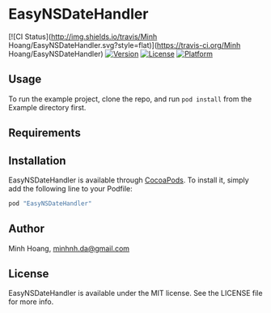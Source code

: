 # EasyNSDateHandler

[![CI Status](http://img.shields.io/travis/Minh Hoang/EasyNSDateHandler.svg?style=flat)](https://travis-ci.org/Minh Hoang/EasyNSDateHandler)
[![Version](https://img.shields.io/cocoapods/v/EasyNSDateHandler.svg?style=flat)](http://cocoapods.org/pods/EasyNSDateHandler)
[![License](https://img.shields.io/cocoapods/l/EasyNSDateHandler.svg?style=flat)](http://cocoapods.org/pods/EasyNSDateHandler)
[![Platform](https://img.shields.io/cocoapods/p/EasyNSDateHandler.svg?style=flat)](http://cocoapods.org/pods/EasyNSDateHandler)

## Usage

To run the example project, clone the repo, and run `pod install` from the Example directory first.

## Requirements

## Installation

EasyNSDateHandler is available through [CocoaPods](http://cocoapods.org). To install
it, simply add the following line to your Podfile:

```ruby
pod "EasyNSDateHandler"
```

## Author

Minh Hoang, minhnh.da@gmail.com

## License

EasyNSDateHandler is available under the MIT license. See the LICENSE file for more info.
